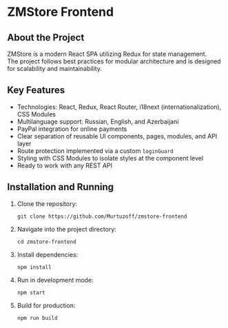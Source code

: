 # ZMStore Frontend

## About the Project

ZMStore is a modern React SPA utilizing Redux for state management.  
The project follows best practices for modular architecture and is designed for scalability and maintainability.

## Key Features

- Technologies: React, Redux, React Router, i18next (internationalization), CSS Modules  
- Multilanguage support: Russian, English, and Azerbaijani  
- PayPal integration for online payments  
- Clear separation of reusable UI components, pages, modules, and API layer  
- Route protection implemented via a custom `loginGuard`  
- Styling with CSS Modules to isolate styles at the component level  
- Ready to work with any REST API  

## Installation and Running

1. Clone the repository:
   ```
   git clone https://github.com/Murtuzoff/zmstore-frontend
2. Navigate into the project directory:
   ```
   cd zmstore-frontend
3. Install dependencies:
   ```
   npm install
4. Run in development mode:
   ```
   npm start
5. Build for production:
   ```
   npm run build
